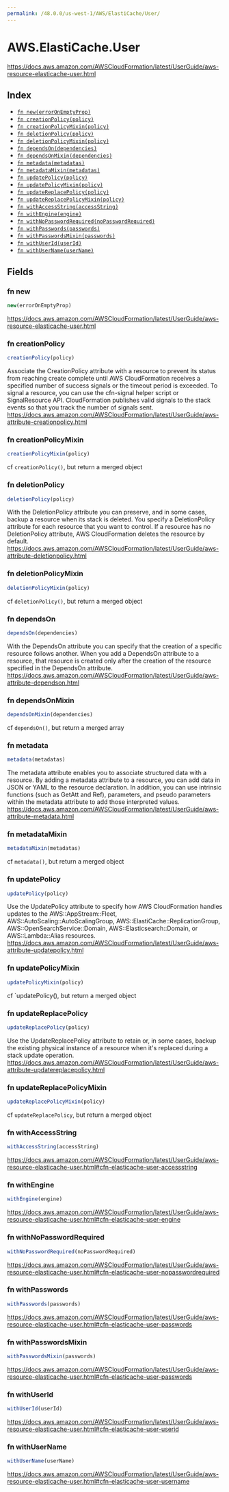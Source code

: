 ```yaml
---
permalink: /48.0.0/us-west-1/AWS/ElastiCache/User/
---
```


# AWS.ElastiCache.User

https://docs.aws.amazon.com/AWSCloudFormation/latest/UserGuide/aws-resource-elasticache-user.html

## Index

* [`fn new(errorOnEmptyProp)`](#fn-new)
* [`fn creationPolicy(policy)`](#fn-creationpolicy)
* [`fn creationPolicyMixin(policy)`](#fn-creationpolicymixin)
* [`fn deletionPolicy(policy)`](#fn-deletionpolicy)
* [`fn deletionPolicyMixin(policy)`](#fn-deletionpolicymixin)
* [`fn dependsOn(dependencies)`](#fn-dependson)
* [`fn dependsOnMixin(dependencies)`](#fn-dependsonmixin)
* [`fn metadata(metadatas)`](#fn-metadata)
* [`fn metadataMixin(metadatas)`](#fn-metadatamixin)
* [`fn updatePolicy(policy)`](#fn-updatepolicy)
* [`fn updatePolicyMixin(policy)`](#fn-updatepolicymixin)
* [`fn updateReplacePolicy(policy)`](#fn-updatereplacepolicy)
* [`fn updateReplacePolicyMixin(policy)`](#fn-updatereplacepolicymixin)
* [`fn withAccessString(accessString)`](#fn-withaccessstring)
* [`fn withEngine(engine)`](#fn-withengine)
* [`fn withNoPasswordRequired(noPasswordRequired)`](#fn-withnopasswordrequired)
* [`fn withPasswords(passwords)`](#fn-withpasswords)
* [`fn withPasswordsMixin(passwords)`](#fn-withpasswordsmixin)
* [`fn withUserId(userId)`](#fn-withuserid)
* [`fn withUserName(userName)`](#fn-withusername)

## Fields

### fn new

```ts
new(errorOnEmptyProp)
```

https://docs.aws.amazon.com/AWSCloudFormation/latest/UserGuide/aws-resource-elasticache-user.html

### fn creationPolicy

```ts
creationPolicy(policy)
```

Associate the CreationPolicy attribute with a resource to prevent its status from reaching create complete until AWS CloudFormation receives a specified number of success signals or the timeout period is exceeded. To signal a resource, you can use the cfn-signal helper script or SignalResource API. CloudFormation publishes valid signals to the stack events so that you track the number of signals sent. 
https://docs.aws.amazon.com/AWSCloudFormation/latest/UserGuide/aws-attribute-creationpolicy.html

### fn creationPolicyMixin

```ts
creationPolicyMixin(policy)
```

cf `creationPolicy()`, but return a merged object

### fn deletionPolicy

```ts
deletionPolicy(policy)
```

With the DeletionPolicy attribute you can preserve, and in some cases, backup a resource when its stack is deleted. You specify a DeletionPolicy attribute for each resource that you want to control. If a resource has no DeletionPolicy attribute, AWS CloudFormation deletes the resource by default. 
https://docs.aws.amazon.com/AWSCloudFormation/latest/UserGuide/aws-attribute-deletionpolicy.html

### fn deletionPolicyMixin

```ts
deletionPolicyMixin(policy)
```

cf `deletionPolicy()`, but return a merged object

### fn dependsOn

```ts
dependsOn(dependencies)
```

With the DependsOn attribute you can specify that the creation of a specific resource follows another. When you add a DependsOn attribute to a resource, that resource is created only after the creation of the resource specified in the DependsOn attribute. 
https://docs.aws.amazon.com/AWSCloudFormation/latest/UserGuide/aws-attribute-dependson.html

### fn dependsOnMixin

```ts
dependsOnMixin(dependencies)
```

cf `dependsOn()`, but return a merged array

### fn metadata

```ts
metadata(metadatas)
```

The metadata attribute enables you to associate structured data with a resource. By adding a metadata attribute to a resource, you can add data in JSON or YAML to the resource declaration. In addition, you can use intrinsic functions (such as GetAtt and Ref), parameters, and pseudo parameters within the metadata attribute to add those interpreted values. 
https://docs.aws.amazon.com/AWSCloudFormation/latest/UserGuide/aws-attribute-metadata.html

### fn metadataMixin

```ts
metadataMixin(metadatas)
```

cf `metadata()`, but return a merged object

### fn updatePolicy

```ts
updatePolicy(policy)
```

Use the UpdatePolicy attribute to specify how AWS CloudFormation handles updates to the AWS::AppStream::Fleet, AWS::AutoScaling::AutoScalingGroup, AWS::ElastiCache::ReplicationGroup, AWS::OpenSearchService::Domain, AWS::Elasticsearch::Domain, or AWS::Lambda::Alias resources. 
https://docs.aws.amazon.com/AWSCloudFormation/latest/UserGuide/aws-attribute-updatepolicy.html

### fn updatePolicyMixin

```ts
updatePolicyMixin(policy)
```

cf `updatePolicy(), but return a merged object

### fn updateReplacePolicy

```ts
updateReplacePolicy(policy)
```

Use the UpdateReplacePolicy attribute to retain or, in some cases, backup the existing physical instance of a resource when it's replaced during a stack update operation. 
https://docs.aws.amazon.com/AWSCloudFormation/latest/UserGuide/aws-attribute-updatereplacepolicy.html

### fn updateReplacePolicyMixin

```ts
updateReplacePolicyMixin(policy)
```

cf `updateReplacePolicy`, but return a merged object

### fn withAccessString

```ts
withAccessString(accessString)
```

https://docs.aws.amazon.com/AWSCloudFormation/latest/UserGuide/aws-resource-elasticache-user.html#cfn-elasticache-user-accessstring

### fn withEngine

```ts
withEngine(engine)
```

https://docs.aws.amazon.com/AWSCloudFormation/latest/UserGuide/aws-resource-elasticache-user.html#cfn-elasticache-user-engine

### fn withNoPasswordRequired

```ts
withNoPasswordRequired(noPasswordRequired)
```

https://docs.aws.amazon.com/AWSCloudFormation/latest/UserGuide/aws-resource-elasticache-user.html#cfn-elasticache-user-nopasswordrequired

### fn withPasswords

```ts
withPasswords(passwords)
```

https://docs.aws.amazon.com/AWSCloudFormation/latest/UserGuide/aws-resource-elasticache-user.html#cfn-elasticache-user-passwords

### fn withPasswordsMixin

```ts
withPasswordsMixin(passwords)
```

https://docs.aws.amazon.com/AWSCloudFormation/latest/UserGuide/aws-resource-elasticache-user.html#cfn-elasticache-user-passwords

### fn withUserId

```ts
withUserId(userId)
```

https://docs.aws.amazon.com/AWSCloudFormation/latest/UserGuide/aws-resource-elasticache-user.html#cfn-elasticache-user-userid

### fn withUserName

```ts
withUserName(userName)
```

https://docs.aws.amazon.com/AWSCloudFormation/latest/UserGuide/aws-resource-elasticache-user.html#cfn-elasticache-user-username